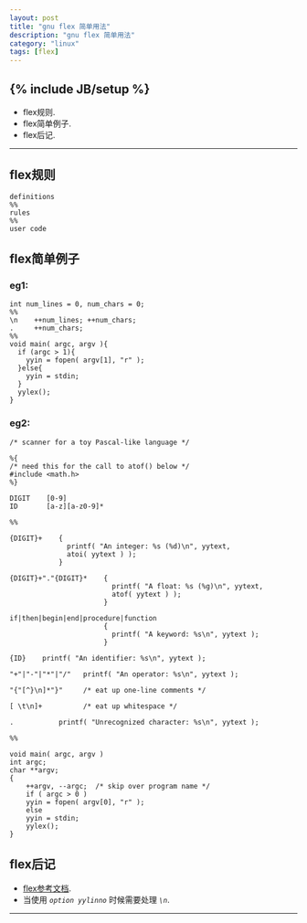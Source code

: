 ```yaml
---
layout: post
title: "gnu flex 简单用法"
description: "gnu flex 简单用法"
category: "linux"
tags: [flex]
---
```

{% include JB/setup %}
---

*	flex规则.
*	flex简单例子.
*	flex后记.

---

##	flex规则
    definitions
	%%
	rules
	%%
	user code

##   flex简单例子
### eg1:

    int num_lines = 0, num_chars = 0;
    %%
    \n    ++num_lines; ++num_chars;
    .     ++num_chars;
	%%
	void main( argc, argv ){
	  if (argc > 1){
	    yyin = fopen( argv[1], "r" );
	  }else{
	    yyin = stdin;
	  }
	  yylex();
    }

### eg2:

    /* scanner for a toy Pascal-like language */

    %{
    /* need this for the call to atof() below */
    #include <math.h>
    %}

    DIGIT    [0-9]
    ID       [a-z][a-z0-9]*

    %%

    {DIGIT}+    {
                  printf( "An integer: %s (%d)\n", yytext,
			      atoi( yytext ) );
                }

    {DIGIT}+"."{DIGIT}*    {
                             printf( "A float: %s (%g)\n", yytext,
			                 atof( yytext ) );
						   }

    if|then|begin|end|procedure|function
	                       {
                             printf( "A keyword: %s\n", yytext );
			               }

    {ID}    printf( "An identifier: %s\n", yytext );

    "+"|"-"|"*"|"/"   printf( "An operator: %s\n", yytext );

    "{"[^}\n]*"}"     /* eat up one-line comments */

    [ \t\n]+          /* eat up whitespace */

    .           printf( "Unrecognized character: %s\n", yytext );

    %%

    void main( argc, argv )
    int argc;
    char **argv;
    {
	    ++argv, --argc;  /* skip over program name */
		if ( argc > 0 )
	    yyin = fopen( argv[0], "r" );
        else
        yyin = stdin;
        yylex();
	}

##   flex后记
*    [flex参考文档][1].
*    当使用 *`option yylinno`* 时候需要处理 *`\n`*.
---

[1]:http://web.mit.edu/gnu/doc/html/flex_1.html
